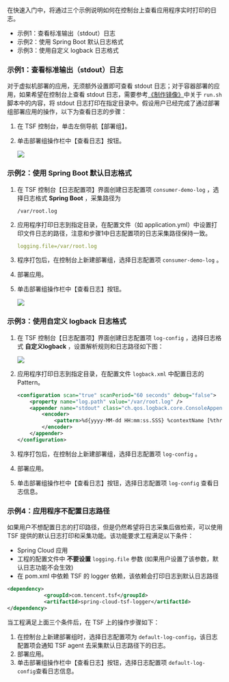 在快速入门中，将通过三个示例说明如何在控制台上查看应用程序实时打印的日志。

- 示例1：查看标准输出（stdout）日志
- 示例2：使用 Spring Boot 默认日志格式
- 示例3：使用自定义 logback 日志格式



### 示例1：查看标准输出（stdout）日志

对于虚拟机部署的应用，无须额外设置即可查看 stdout 日志；对于容器部署的应用，如果希望在控制台上查看 stdout 日志，需要参考[《制作镜像》](https://cloud.tencent.com/document/product/649/17007)中关于 `run.sh` 脚本中的内容，将 stdout 日志打印在指定目录中。假设用户已经完成了通过部署组部署应用的操作，以下为查看日志的步骤：

1. 在 TSF 控制台，单击左侧导航【部署组】。

2. 单击部署组操作栏中【查看日志】按钮。

   ![](https://main.qcloudimg.com/raw/e4549c2c86e89ef1096525fddcb86e8f.png)



### 示例2：使用 Spring Boot 默认日志格式

1. 在 TSF 控制台【日志配置项】界面创建日志配置项 `consumer-demo-log` ，选择日志格式 **Spring Boot** ，采集路径为

   ```
   /var/root.log
   ```

2. 应用程序打印日志到指定目录，在配置文件（如 application.yml）中设置打印文件日志的路径，注意和步骤1中日志配置项的日志采集路径保持一致。

   ```yaml
   logging.file=/var/root.log
   ```

3. 程序打包后，在控制台上新建部署组，选择日志配置项  `consumer-demo-log` 。

4. 部署应用。

5. 单击部署组操作栏中【查看日志】按钮。

   ![](https://main.qcloudimg.com/raw/a94fec86975b09f59812fd99201e4ab5.png)



### 示例3：使用自定义 logback 日志格式

1. 在 TSF 控制台【日志配置项】界面创建日志配置项 `log-config` ，选择日志格式 **自定义logback** ，设置解析规则和日志路径如下图：

   ![](https://main.qcloudimg.com/raw/fbb3745867e6997b2f261a393384c21f.png)

2. 应用程序打印日志到指定目录，在配置文件 `logback.xml` 中配置日志的 Pattern。

   ```xml
   <configuration scan="true" scanPeriod="60 seconds" debug="false">  
       <property name="log.path" value="/var/root.log" /> 
       <appender name="stdout" class="ch.qos.logback.core.ConsoleAppender">
           <encoder>
               <pattern>%d{yyyy-MM-dd HH:mm:ss.SSS} %contextName [%thread] %-5level %logger{36} - %msg%n</pattern>
           </encoder>
       </appender>
   </configuration>
   ```

3. 程序打包后，在控制台上新建部署组，选择日志配置项  `log-config` 。

4. 部署应用。

5. 单击部署组操作栏中【查看日志】按钮，选择日志配置项  `log-config` 查看日志信息。



### 示例4：应用程序不配置日志路径

如果用户不想配置日志的打印路径，但是仍然希望将日志采集后做检索，可以使用 TSF 提供的默认日志打印和采集功能。该功能要求工程满足以下条件：

- Spring Cloud 应用
- 工程的配置文件中 **不要设置**  `logging.file` 参数 (如果用户设置了该参数，默认日志功能不会生效)
- 在 pom.xml 中依赖 TSF 的 logger 依赖，该依赖会打印日志到默认日志路径

```xml
<dependency>
			<groupId>com.tencent.tsf</groupId>
			<artifactId>spring-cloud-tsf-logger</artifactId>
</dependency>
```

当工程满足上面三个条件后，在 TSF 上的操作步骤如下：

1. 在控制台上新建部署组时，选择日志配置项为 `default-log-config`，该日志配置项会通知 TSF agent 去采集默认日志路径下的日志。
2. 部署应用。
3. 单击部署组操作栏中【查看日志】按钮，选择日志配置项 `default-log-config`查看日志信息。



